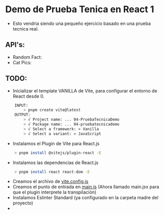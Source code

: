 # Demo de Prueba Tenica en React 1

- Esto vendria siendo una pequeño ejercicio basado en una prueba tecnica real.

## API's: 
- Random Fact:
- Cat Pics: 

## TODO:
- Inicializar el template VANILLA de Vite, para configurar el entorno de React desde 0.
```bash
    INPUT:
        > pnpm create vite@latest
    OUTPUT:
        > √ Project name: ... 04-PruebaTecnicaDemo   
        > √ Package name: ... 04-pruebatecnicademo
        > √ Select a framework: » Vanilla
        > √ Select a variant: » JavaScript
```
- Instalamos el Plugin de Vite para React.js
```bash
    > pnpm install @vitejs/plugin-react -E
```
- Instalamos las dependencias de React.js
```bash
    > pnpm install react react-dom -E
```
- Creamos el archivo de [vite.config.js](./vite.config.js)
- Creamos el punto de entrada en [main.js](./main.jsx) (Ahora llamado main.jsx para que el plugin interprete la transpilación)
- Instalamos Eslinter Standard (ya configurado en la carpeta madre del proyecto)
- 